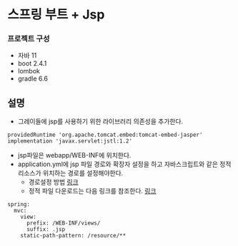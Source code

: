 # 스프링 부트 + Jsp

### 프로젝트 구성
* 자바 11
* boot 2.4.1
* lombok
* gradle 6.6

## 설명
 - 그레이들에 jsp를 사용하기 위한 라이브러리 의존성을 추가한다.
 
```
providedRuntime 'org.apache.tomcat.embed:tomcat-embed-jasper'
implementation 'javax.servlet:jstl:1.2'
```

 - jsp파일은 webapp/WEB-INF에 위치한다.
 - application.yml에 jsp 파일 경로와 확장자 설정을 하고 자바스크립트와 같은 정적 리소스가 위치하는 경로를 설정해야한다.
    - 경로설정 방법 [링크](https://atoz-develop.tistory.com/entry/spring-boot-web-mvc-static-resources)
    - 정적 파일 다운로드는 다음 링크를 참조한다. [링크](https://programmer93.tistory.com/44)
 
```
spring:
  mvc:
    view:
      prefix: /WEB-INF/views/
      suffix: .jsp
    static-path-pattern: /resource/**
```
   